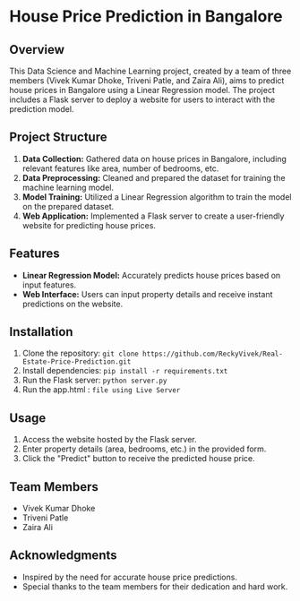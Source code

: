 # House Price Prediction in Bangalore

## Overview
This Data Science and Machine Learning project, created by a team of three members (Vivek Kumar Dhoke, Triveni Patle, and Zaira Ali), aims to predict house prices in Bangalore using a Linear Regression model. The project includes a Flask server to deploy a website for users to interact with the prediction model.

## Project Structure
1. **Data Collection:** Gathered data on house prices in Bangalore, including relevant features like area, number of bedrooms, etc.
2. **Data Preprocessing:** Cleaned and prepared the dataset for training the machine learning model.
3. **Model Training:** Utilized a Linear Regression algorithm to train the model on the prepared dataset.
4. **Web Application:** Implemented a Flask server to create a user-friendly website for predicting house prices.

## Features
- **Linear Regression Model:** Accurately predicts house prices based on input features.
- **Web Interface:** Users can input property details and receive instant predictions on the website.

## Installation
1. Clone the repository: `git clone https://github.com/ReckyVivek/Real-Estate-Price-Prediction.git`
2. Install dependencies: `pip install -r requirements.txt`
3. Run the Flask server: `python server.py`
4. Run the app.html : `file using Live Server`

## Usage
1. Access the website hosted by the Flask server.
2. Enter property details (area, bedrooms, etc.) in the provided form.
3. Click the "Predict" button to receive the predicted house price.

## Team Members
- Vivek Kumar Dhoke
- Triveni Patle
- Zaira Ali

## Acknowledgments
- Inspired by the need for accurate house price predictions.
- Special thanks to the team members for their dedication and hard work.
